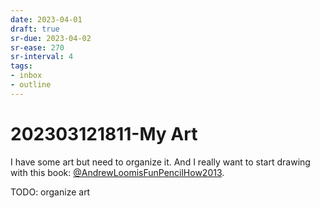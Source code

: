 ```yaml
---
date: 2023-04-01
draft: true
sr-due: 2023-04-02
sr-ease: 270
sr-interval: 4
tags:
- inbox
- outline
---
```


# 202303121811-My Art

I have some art but need to organize it. And I really want to start drawing with
this book: [@AndrewLoomisFunPencilHow2013](./%40AndrewLoomisFunPencilHow2013.md).

TODO: organize art